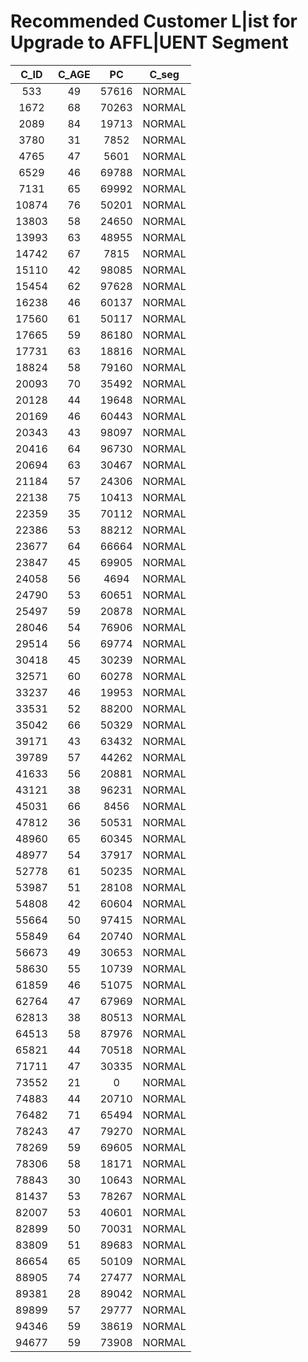 # Recommended Customer L|ist for Upgrade to AFFL|UENT Segment

C_ID|C_AGE|PC|C_seg|
:---:|:---:|:---:|:---:|
533|49|57616|NORMAL|
1672|68|70263|NORMAL|
2089|84|19713|NORMAL|
3780|31|7852|NORMAL|
4765|47|5601|NORMAL|
6529|46|69788|NORMAL|
7131|65|69992|NORMAL|
10874|76|50201|NORMAL|
13803|58|24650|NORMAL|
13993|63|48955|NORMAL|
14742|67|7815|NORMAL|
15110|42|98085|NORMAL|
15454|62|97628|NORMAL|
16238|46|60137|NORMAL|
17560|61|50117|NORMAL|
17665|59|86180|NORMAL|
17731|63|18816|NORMAL|
18824|58|79160|NORMAL|
20093|70|35492|NORMAL|
20128|44|19648|NORMAL|
20169|46|60443|NORMAL|
20343|43|98097|NORMAL|
20416|64|96730|NORMAL|
20694|63|30467|NORMAL|
21184|57|24306|NORMAL|
22138|75|10413|NORMAL|
22359|35|70112|NORMAL|
22386|53|88212|NORMAL|
23677|64|66664|NORMAL|
23847|45|69905|NORMAL|
24058|56|4694|NORMAL|
24790|53|60651|NORMAL|
25497|59|20878|NORMAL|
28046|54|76906|NORMAL|
29514|56|69774|NORMAL|
30418|45|30239|NORMAL|
32571|60|60278|NORMAL|
33237|46|19953|NORMAL|
33531|52|88200|NORMAL|
35042|66|50329|NORMAL|
39171|43|63432|NORMAL|
39789|57|44262|NORMAL|
41633|56|20881|NORMAL|
43121|38|96231|NORMAL|
45031|66|8456|NORMAL|
47812|36|50531|NORMAL|
48960|65|60345|NORMAL|
48977|54|37917|NORMAL|
52778|61|50235|NORMAL|
53987|51|28108|NORMAL|
54808|42|60604|NORMAL|
55664|50|97415|NORMAL|
55849|64|20740|NORMAL|
56673|49|30653|NORMAL|
58630|55|10739|NORMAL|
61859|46|51075|NORMAL|
62764|47|67969|NORMAL|
62813|38|80513|NORMAL|
64513|58|87976|NORMAL|
65821|44|70518|NORMAL|
71711|47|30335|NORMAL|
73552|21|0|NORMAL|
74883|44|20710|NORMAL|
76482|71|65494|NORMAL|
78243|47|79270|NORMAL|
78269|59|69605|NORMAL|
78306|58|18171|NORMAL|
78843|30|10643|NORMAL|
81437|53|78267|NORMAL|
82007|53|40601|NORMAL|
82899|50|70031|NORMAL|
83809|51|89683|NORMAL|
86654|65|50109|NORMAL|
88905|74|27477|NORMAL|
89381|28|89042|NORMAL|
89899|57|29777|NORMAL|
94346|59|38619|NORMAL|
94677|59|73908|NORMAL|
